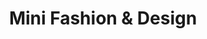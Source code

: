---
title: "Mini Fashion & Design"
url: /little-bangladesh/mini-fashion-und-design/
shop: Schneiderei
---